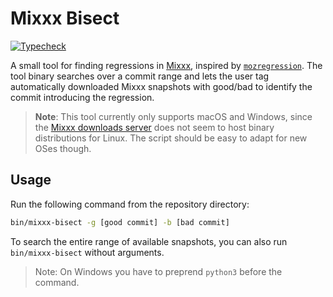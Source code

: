 # Mixxx Bisect

[![Typecheck](https://github.com/fwcd/mixxx-bisect/actions/workflows/typecheck.yml/badge.svg)](https://github.com/fwcd/mixxx-bisect/actions/workflows/typecheck.yml)

A small tool for finding regressions in [Mixxx](https://github.com/mixxxdj/mixxx), inspired by [`mozregression`](https://github.com/mozilla/mozregression). The tool binary searches over a commit range and lets the user tag automatically downloaded Mixxx snapshots with good/bad to identify the commit introducing the regression.

> **Note**: This tool currently only supports macOS and Windows, since the [Mixxx downloads server](https://downloads.mixxx.org/) does not seem to host binary distributions for Linux. The script should be easy to adapt for new OSes though.

## Usage

Run the following command from the repository directory:

```sh
bin/mixxx-bisect -g [good commit] -b [bad commit]
```

To search the entire range of available snapshots, you can also run `bin/mixxx-bisect` without arguments.

> Note: On Windows you have to preprend `python3` before the command.
